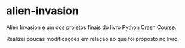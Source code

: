 # alien-invasion

Alien Invasion é um dos projetos finais do livro Python Crash Course. 

Realizei poucas modificações em relação ao que foi proposto no livro.
